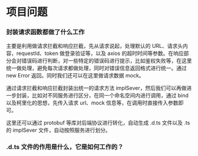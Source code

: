 # 项目问题
### 封装请求函数都做了什么工作

主要是利用做请求拦截和响应拦截，先从请求说起，处理默认的 URL、请求头内容，requestId、token 做登录验证等，以及 axios 的超时时间等参数。在响应部分会对错误码进行判断，对一些特定的错误码进行提示，比如鉴权失败等，在这里统一做处理，避免每次请求都做处理，同时对错误信息返回格式进行统一。通过 new Error 返回。同时我们还可以在这里做请求数据 mock。

通过请求拦截和响应拦截封装出统一的请求方法 implSever，然后我们可以再做进一步封装，比如对不同服务进行区分，在同一个命名空间内进行调用，通过 bind 以及柯里化的思想，先传入请求 url、mock 信息等，在调用时直接传入参数即可。

这里还可以通过 protobuf 等库对后端协议进行转化，自动生成 .d.ts 文件以及 .ts 的 implSever 文件，自动按照服务进行划分。

### .d.ts 文件的作用是什么，它是如何工作的？
